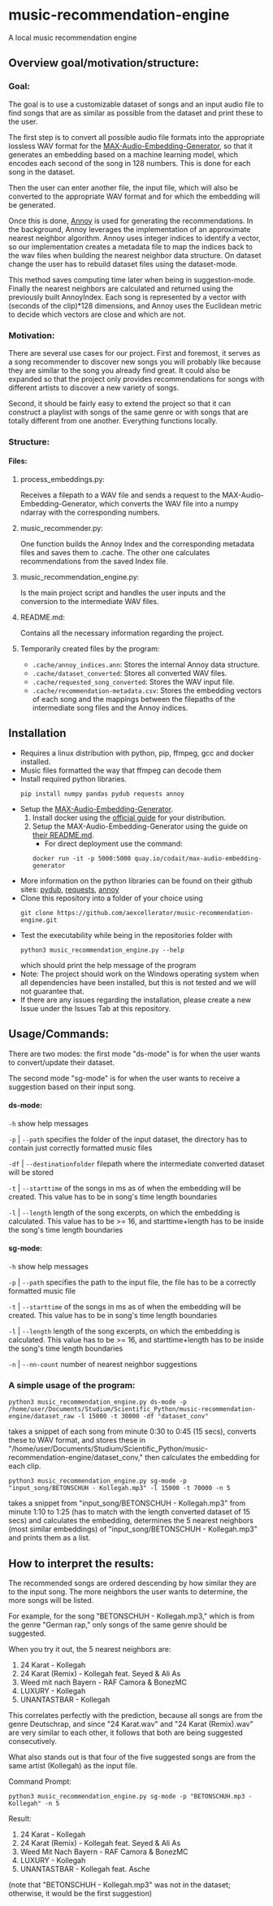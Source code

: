# music-recommendation-engine
A local music recommendation engine

## Overview goal/motivation/structure:
### Goal:
The goal is to use a customizable dataset of songs and an input audio file to find songs that are as similar as possible from the dataset and print these to the user.

The first step is to convert all possible audio file formats into the appropriate lossless WAV format for the [MAX-Audio-Embedding-Generator](https://github.com/IBM/MAX-Audio-Embedding-Generator), so that it generates an embedding based on a machine learning model, which encodes each second of the song in 128 numbers. This is done for each song in the dataset. 

Then the user can enter another file, the input file, which will also be converted to the appropriate WAV format and for which the embedding will be generated. 

Once this is done, [Annoy](https://github.com/spotify/annoy) is used for generating the recommendations. In the background, Annoy leverages the implementation of an approximate nearest neighbor algorithm. Annoy uses integer indices to identify a vector, so our implementation creates a metadata file to map the indices back to the wav files when building the nearest neighbor data structure. On dataset change the user has to rebuild dataset files using the dataset-mode. 

This method saves computing time later when being in suggestion-mode. Finally the nearest neighbors are calculated and returned using the previously built AnnoyIndex. Each song is represented by a vector with (seconds of the clip)*128 dimensions, and Annoy uses the Euclidean metric to decide which vectors are close and which are not.

### Motivation: 
There are several use cases for our project. 
First and foremost, it serves as a song recommender to discover new songs you will probably like because they are similar to the song you already find great. It could also be expanded so that the project only provides recommendations for songs with different artists to discover a new variety of songs. 

Second, it should be fairly easy to extend the project so that it can construct a playlist with songs of the same genre or with songs that are totally different from one another. Everything functions locally.

### Structure:
#### Files:
1. process_embeddings.py:

    Receives a filepath to a WAV file and sends a request to the MAX-Audio-Embedding-Generator, which converts the WAV file into a numpy ndarray with the corresponding numbers.
    
2. music_recommender.py:

    One function builds the Annoy Index and the corresponding metadata files and saves them to .cache. The other one calculates recommendations from the saved Index file.
    
3. music_recommendation_engine.py:

    Is the main project script and handles the user inputs and the conversion to the intermediate WAV files.
    
4. README.md: 

    Contains all the necessary information regarding the project.
    
5. Temporarily created files by the program:

    - `.cache/annoy_indices.ann`:
        Stores the internal Annoy data structure.
    - `.cache/dataset_converted`:
        Stores all converted WAV files.
    - `.cache/requested_song_converted`:
        Stores the WAV input file.
    - `.cache/recommendation-metadata.csv`:
        Stores the embedding vectors of each song and the mappings between the filepaths of the intermediate song files and the Annoy indices.


## Installation
- Requires a linux distribution with python, pip, ffmpeg, gcc and docker installed.
- Music files formatted the way that ffmpeg can decode them
- Install required python libraries.
    ```
    pip install numpy pandas pydub requests annoy
    ```
- Setup the [MAX-Audio-Embedding-Generator](https://github.com/IBM/MAX-Audio-Embedding-Generator).
    1. Install docker using the [official guide](https://docs.docker.com/engine/install/) for your distribution.
    2. Setup the MAX-Audio-Embedding-Generator using the guide on [their README.md](https://github.com/IBM/MAX-Audio-Embedding-Generator).
        - For direct deployment use the command:
        ```
        docker run -it -p 5000:5000 quay.io/codait/max-audio-embedding-generator
        ```
- More information on the python libraries can be found on their github sites: [pydub](https://github.com/jiaaro/pydub), [requests](https://github.com/psf/requests), [annoy](https://github.com/spotify/annoy)
- Clone this repository into a folder of your choice using
    ```
    git clone https://github.com/aexcellerator/music-recommendation-engine.git
    ```
- Test the executability while being in the repositories folder with
    ```
    python3 music_recommendation_engine.py --help
    ```
    which should print the help message of the program
- Note: The project should work on the Windows operating system when all dependencies have been installed, but this is not tested and we will not guarantee that.
- If there are any issues regarding the installation, please create a new Issue under the Issues Tab at this repository.


## Usage/Commands:
There are two modes: the first mode "ds-mode" is for when the user wants to convert/update their dataset.

The second mode "sg-mode" is for when the user wants to receive a suggestion based on their input song.

#### ds-mode:

` -h ` show help messages

` -p `  | ` --path ` specifies the folder of the input dataset, the directory has to contain just correctly formatted music files

` -df ` | ` --destinationfolder ` filepath where the intermediate converted dataset will be stored

` -t ` | ` --starttime ` of the songs in ms as of when the embedding will be created. This value has to be in song's time length boundaries

` -l ` | ` --length ` length of the song excerpts, on which the embedding is calculated. This value has to be >= 16, and starttime+length has to be inside the song's time length boundaries


#### sg-mode:

` -h ` show help messages

` -p ` | ` --path ` specifies the path to the input file, the file has to be a correctly formatted music file

` -t ` | ` --starttime ` of the songs in ms as of when the embedding will be created. This value has to be in song's time length boundaries

` -l ` | ` --length ` length of the song excerpts, on which the embedding is calculated. This value has to be >= 16, and starttime+length has to be inside the song's time length boundaries

` -n ` | ` --nn-count ` number of nearest neighbor suggestions


### A simple usage of the program:
```
python3 music_recommendation_engine.py ds-mode -p /home/user/Documents/Studium/Scientific_Python/music-recommendation-engine/dataset_raw -l 15000 -t 30000 -df "dataset_conv"
```
takes a snippet of each song from minute 0:30 to 0:45 (15 secs), converts these to WAV format, and stores these in "/home/user/Documents/Studium/Scientific_Python/music-recommendation-engine/dataset_conv,"
then calculates the embedding for each clip.

```
python3 music_recommendation_engine.py sg-mode -p "input_song/BETONSCHUH - Kollegah.mp3" -l 15000 -t 70000 -n 5
```
takes a snippet from "input_song/BETONSCHUH - Kollegah.mp3" from minute 1:10 to 1:25 (has to match with the length converted dataset of 15 secs) and calculates the embedding,
determines the 5 nearest neighbors (most similar embeddings) of "input_song/BETONSCHUH - Kollegah.mp3" and prints them as a list.


## How to interpret the results: 
The recommended songs are ordered descending by how similar they are to the input song. The more neighbors the user wants to determine, the more songs will be listed.

For example, for the song "BETONSCHUH - Kollegah.mp3," which is from the genre "German rap," only songs of the same genre should be suggested.

When you try it out, the 5 nearest neighbors are:
1. 24 Karat - Kollegah
2. 24 Karat (Remix) - Kollegah feat. Seyed & Ali As
3. Weed mit nach Bayern - RAF Camora & BonezMC
4. LUXURY - Kollegah
5. UNANTASTBAR - Kollegah

This correlates perfectly with the prediction, because all songs are from the genre Deutschrap, and since "24 Karat.wav" and "24 Karat (Remix).wav" are very similar to each other, it follows that both are being suggested consecutively. 

What also stands out is that four of the five suggested songs are from the same artist (Kollegah) as the input file.


Command Prompt: 
``` 
python3 music_recommendation_engine.py sg-mode -p "BETONSCHUH.mp3 - Kollegah" -n 5
```

Result:
1. 24 Karat - Kollegah
2. 24 Karat (Remix) - Kollegah feat. Seyed & Ali As
3. Weed Mit Nach Bayern - RAF Camora & BonezMC
4. LUXURY - Kollegah
5. UNANTASTBAR - Kollegah feat. Asche
	
(note that "BETONSCHUH - Kollegah.mp3" was not in the dataset; otherwise, it would be the first suggestion)

